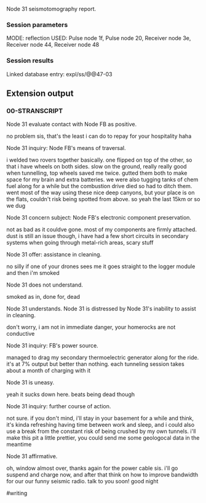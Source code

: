 Node 31 seismotomography report.

### Session parameters

MODE: reflection
USED: Pulse node 1f, Pulse node 20, Receiver node 3e, Receiver node 44, Receiver node 48

### Session results

Linked database entry: expl/ss/@@47-03

## Extension output

### 00-STRANSCRIPT

Node 31 evaluate contact with Node FB as positive.

no problem sis, that's the least i can do to repay for your hospitality haha

Node 31 inquiry: Node FB's means of traversal.

i welded two rovers together basically. one flipped on top of the other, so that i have wheels on both sides. slow on the ground, really really good when tunnelling, top wheels saved me twice. gutted them both to make space for my brain and extra batteries. we were also tugging tanks of chem fuel along for a while but the combustion drive died so had to ditch them. went most of the way using these nice deep canyons, but your place is on the flats, couldn't risk being spotted from above. so yeah the last 15km or so we dug

Node 31 concern subject: Node FB's electronic component preservation.

not as bad as it couldve gone. most of my components are firmly attached. dust is still an issue though, i have had a few short circuits in secondary systems when going through metal-rich areas, scary stuff

Node 31 offer: assistance in cleaning.

no silly if one of your drones sees me it goes straight to the logger module and then i'm smoked

Node 31 does not understand.

smoked as in, done for, dead

Node 31 understands. Node 31 is distressed by Node 31's inability to assist in cleaning.

don't worry, i am not in immediate danger, your homerocks are not conductive

Node 31 inquiry: FB's power source.

managed to drag my secondary thermoelectric generator along for the ride. it's at 7% output but better than nothing. each tunneling session takes about a month of charging with it

Node 31 is uneasy.

yeah it sucks down here. beats being dead though

Node 31 inquiry: further course of action.

not sure. if you don't mind, i'll stay in your basement for a while and think, it's kinda refreshing having time between work and sleep, and i could also use a break from the constant risk of being crushed by my own tunnels. i'll make this pit a little prettier, you could send me some geologocal data in the meantime

Node 31 affirmative.

oh, window almost over, thanks again for the power cable sis. i'll go suspend and charge now, and after that think on how to improve bandwidth for our our funny seismic radio. talk to you soon! good night

#writing 